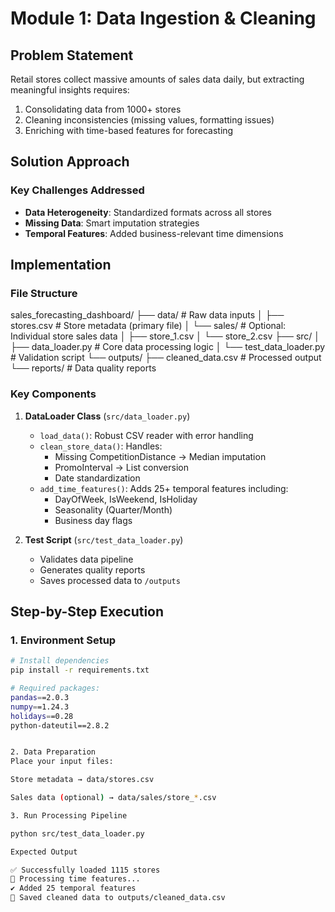 # Module 1: Data Ingestion & Cleaning

## Problem Statement
Retail stores collect massive amounts of sales data daily, but extracting meaningful insights requires:
1. Consolidating data from 1000+ stores
2. Cleaning inconsistencies (missing values, formatting issues)
3. Enriching with time-based features for forecasting

## Solution Approach
### Key Challenges Addressed
- **Data Heterogeneity**: Standardized formats across all stores
- **Missing Data**: Smart imputation strategies
- **Temporal Features**: Added business-relevant time dimensions

## Implementation

### File Structure

sales_forecasting_dashboard/
├── data/ # Raw data inputs
│ ├── stores.csv # Store metadata (primary file)
│ └── sales/ # Optional: Individual store sales data
│ ├── store_1.csv
│ └── store_2.csv
├── src/
│ ├── data_loader.py # Core data processing logic
│ └── test_data_loader.py # Validation script
└── outputs/
├── cleaned_data.csv # Processed output
└── reports/ # Data quality reports




### Key Components
1. **DataLoader Class** (`src/data_loader.py`)
   - `load_data()`: Robust CSV reader with error handling
   - `clean_store_data()`: Handles:
     - Missing CompetitionDistance → Median imputation
     - PromoInterval → List conversion
     - Date standardization
   - `add_time_features()`: Adds 25+ temporal features including:
     - DayOfWeek, IsWeekend, IsHoliday
     - Seasonality (Quarter/Month)
     - Business day flags

2. **Test Script** (`src/test_data_loader.py`)
   - Validates data pipeline
   - Generates quality reports
   - Saves processed data to `/outputs`

## Step-by-Step Execution

### 1. Environment Setup
```bash
# Install dependencies
pip install -r requirements.txt

# Required packages:
pandas==2.0.3
numpy==1.24.3
holidays==0.28
python-dateutil==2.8.2


2. Data Preparation
Place your input files:

Store metadata → data/stores.csv

Sales data (optional) → data/sales/store_*.csv

3. Run Processing Pipeline

python src/test_data_loader.py

Expected Output

✅ Successfully loaded 1115 stores
🔄 Processing time features...
✔ Added 25 temporal features
💾 Saved cleaned data to outputs/cleaned_data.csv